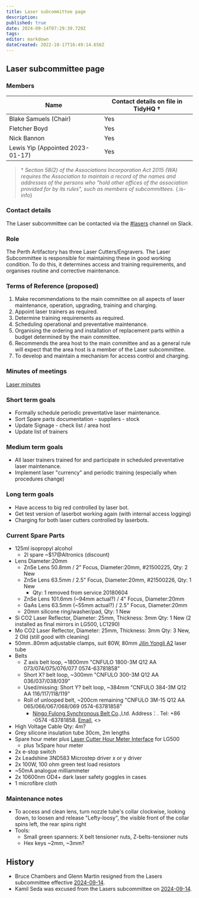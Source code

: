 ```yaml
---
title: Laser subcommittee page
description: 
published: true
date: 2024-09-14T07:29:39.720Z
tags: 
editor: markdown
dateCreated: 2022-10-17T16:49:14.656Z
---
```


## Laser subcommittee page

### Members

| Name                             | Contact details on file in TidyHQ † |
|----------------------------------|-------------------------------------|
| Blake Samuels (Chair)            | Yes                                 |
| Fletcher Boyd                    | Yes                                 |
| Nick Bannon                      | Yes                                 |
| Lewis Yip (Appointed 2023-01-17) | Yes                                 |

> † *Section 58(2) of the Associations Incorporation Act 2015 (WA) requires the Association to maintain a record of the names and addresses of the persons who "hold other offices of the association provided for by its rules", such as members of subcommittees.*
{.is-info}

### Contact details

The Laser subcommittee can be contacted via the [#lasers](https://perthartifactory.slack.com/archives/CB9S94S2E) channel on Slack.

### Role

The Perth Artifactory has three Laser Cutters/Engravers. The Laser Subcommittee is responsible for maintaining these in good working condition. To do this, it determines access and training requirements, and organises routine and corrective maintenance.

### Terms of Reference (proposed)

1. Make recommendations to the main committee on all aspects of laser maintenance, operation, upgrading, training and charging.
2. Appoint laser trainers as required.
3. Determine training requirements as required.
4. Scheduling operational and preventative maintenance.
5. Organising the ordering and installation of replacement parts within a budget determined by the main committee.
6. Recommends the area host to the main committee and as a general rule will expect that the area host is a member of the Laser subcommittee.
7. To develop and maintain a mechanism for access control and charging.

### Minutes of meetings

[Laser minutes](/minutes/Subcommittees/Lasers)

### Short term goals

- Formally schedule periodic preventative laser maintenance.
- Sort Spare parts documentation - suppliers - stock
- Update Signage - check list / area host
- Update list of trainers

### Medium term goals

- All laser trainers trained for and participate in scheduled preventative laser maintenance.
- Implement laser "currency" and periodic training (especially when procedures change)

### Long term goals

- Have access to big red controlled by laser bot.
- Get test version of laserbot working again (with internal access logging)
- Charging for both laser cutters controlled by laserbots.

### Current Spare Parts

- 125ml isopropyl alcohol
  - 2l spare \~\$17@Altronics (discount)
- Lens Diameter:20mm
  - ZnSe Lens 50.8mm / 2" Focus, Diameter:20mm, \#21500225, Qty: 2 New
  - ZnSe Lens 63.5mm / 2.5" Focus, Diameter:20mm, \#21500226, Qty: 1 New
    - Qty: 1 removed from service 20180604
  - ZnSe Lens 101.6mm (\~94mm actual?) / 4" Focus, Diameter:20mm
  - GaAs Lens 63.5mm (\~55mm actual?) / 2.5" Focus, Diameter:20mm
  - 20mm silicone ring/washer/pad, Qty: 1 New
- Si CO2 Laser Reflector, Diameter: 25mm, Thickness: 3mm Qty: 1 New (2 installed as final mirrors in LG500, LC1290)
- Mo CO2 Laser Reflector, Diameter: 25mm, Thickness: 3mm Qty: 3 New, 2 Old (still good with cleaning)
- 50mm..80mm adjustable clamps, suit 80W, 80mm [Jilin Yongli A2](http://www.yl-laser.com/en/index.php?s=/b/28.html) laser tube
- Belts
  - Z axis belt loop, \~1800mm "CNFULO 1800-3M Q12 AA 073/074/075/076/077 0574-63781858"
  - Short X? belt loop, \~300mm "CNFULO 300-3M Q12 AA 036/037/038/039"
  - Used/missing: Short Y? belt loop, \~384mm "CNFULO 384-3M Q12 AA 116/117/118/119"
  - Roll of unlooped belt, \~200cm remaining "CNFULO 3M-15 Q12 AA 065/066/067/068/069 0574-63781858"
    - [Ningo Fulong Synchronous Belt Co](https://www.timingbelt.cn).,Ltd. Address：. Tel: +86 -0574 -63781858. [Email](mailto:fulong@timingbelt.cn), <>
- High Voltage Cable Qty: 4m?
- Grey silicone insulation tube 30cm, 2m lengths
- Spare hour meter plus [Laser Cutter Hour Meter Interface](/Projects/LaserHourMeter) for LG500
  - plus 1xSpare hour meter
- 2x e-stop switch
- 2x Leadshine 3ND583 Microstep driver x or y driver
- 2x 100W, 100 ohm green test load resistors
- ~50mA analogue milliammeter
- 2x 10600nm OD4+ dark laser safety goggles in cases
- 1 microfibre cloth

### Maintenance notes

- To access and clean lens, turn nozzle tube's collar clockwise, looking down, to loosen and release
    "Lefty-loosy", the visible front of the collar spins left, the rear spins right
- Tools:
  - Small green spanners: X belt tensioner nuts, Z-belts-tensioner nuts
  - Hex keys \~2mm, \~3mm?

## History

- Bruce Chambers and Glenn Martin resigned from the Lasers subcommittee effective [2024-09-14](/minutes/Committee/2024-09-14).
- Kamil Seda was excused from the Lasers subcommittee on [2024-09-14](/minutes/Committee/2024-09-14).
